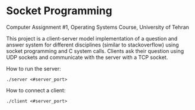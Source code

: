 # Socket Programming
Computer Assignment #1, Operating Systems Course, University of Tehran

This project is a client-server model implementation of a question and answer system for different disciplines (similar to stackoverflow) using socket programming and C system calls.
Clients ask their question using UDP sockets and communicate with the server with a TCP socket.

How to run the server:
```
./server <#server_port>
```

How to connect a client:
```
./client <#server_port>
```
